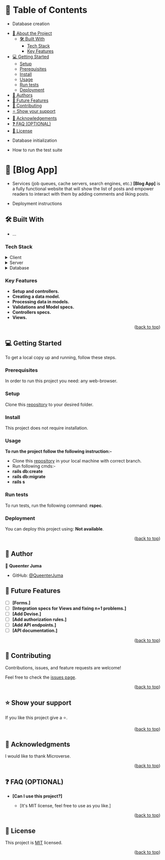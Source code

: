 # 📗 Table of Contents

* Database creation
- [📖 About the Project](#about-project)
  - [🛠 Built With](#built-with)
    - [Tech Stack](#tech-stack)
    - [Key Features](#key-features)
- [💻 Getting Started](#getting-started)
  - [Setup](#setup)
  - [Prerequisites](#prerequisites)
  - [Install](#install)
  - [Usage](#usage)
  - [Run tests](#run-tests)
  - [Deployment](#triangular_flag_on_post-deployment)
- [👥 Authors](#authors)
- [🔭 Future Features](#future-features)
- [🤝 Contributing](#contributing)
- [⭐️ Show your support](#support)
- [🙏 Acknowledgements](#acknowledgements)
- [❓ FAQ (OPTIONAL)](#faq)
- [📝 License](#license)

* Database initialization

* How to run the test suite
# 📖 [Blog App] <a name="about-project"></a>

* Services (job queues, cache servers, search engines, etc.)
**[Blog App]** is a fully functional website that will show the list of posts and empower readers to interact with them by adding comments and liking posts.

* Deployment instructions
## 🛠 Built With <a name="built-with"></a>

* ...
### Tech Stack <a name="tech-stack"></a>

<details>
  <summary>Client</summary>
  <ul>
    <li>HTML(erb), CSS</li>
  </ul>
</details>

<details>
  <summary>Server</summary>
  <ul>
    <li>Ruby</li>
  </ul>
</details>

<details>
<summary>Database</summary>
  <ul>
    <li>Postgress</li>
  </ul>
</details>

### Key Features <a name="key-features"></a>
- **Setup and controllers.**
- **Creating a data model.**
- **Processing data in models.**
- **Validations and Model specs.**
- **Controllers specs.**
- **Views.**

<p align="right">(<a href="#readme-top">back to top</a>)</p>

## 💻 Getting Started <a name="getting-started"></a>

To get a local copy up and running, follow these steps.

### Prerequisites

In order to run this project you need: any web-browser.

### Setup

Clone this [repository](https://github.com/QueenterJuma/Blog-App.git) to your desired folder.

### Install

This project does not require installation.

### Usage

**To run the project follow the following instruction:-**

- Clone this [repository](https://github.com/QueenterJuma/Blog-App.git) in your local machine with correct branch.
- Run following cmds:-
- **rails db:create**
- **rails db:migrate**
- **rails s**

### Run tests

To run tests, run the following command: **rspec**.

### Deployment

You can deploy this project using: **Not available**.

<p align="right">(<a href="#readme-top">back to top</a>)</p>

## 👥 Author <a name="authors"></a>

👤 **Queenter Juma**

- GitHub: [@QueenterJuma](https://github.com/QueenterJuma)

## 🔭 Future Features <a name="future-features"></a>
- [ ] **[Forms.]**
- [ ] **[Integration specs for Views and fixing n+1 problems.]**
- [ ] **[Add Devise.]**
- [ ] **[Add authorization rules.]**
- [ ] **[Add API endpoints.]**
- [ ] **[API documentation.]**

<p align="right">(<a href="#readme-top">back to top</a>)</p>

## 🤝 Contributing <a name="contributing"></a>

Contributions, issues, and feature requests are welcome!

Feel free to check the [issues page](https://github.com/QueenterJuma/Blog-App/issues).

<p align="right">(<a href="#readme-top">back to top</a>)</p>


## ⭐️ Show your support <a name="support"></a>

If you like this project give a ⭐️.

<p align="right">(<a href="#readme-top">back to top</a>)</p>


## 🙏 Acknowledgments <a name="acknowledgements"></a>

I would like to thank Microverse.

<p align="right">(<a href="#readme-top">back to top</a>)</p>


## ❓ FAQ (OPTIONAL) <a name="faq"></a>

- **[Can I use this project?]**

  - [It's MIT license, feel free to use as you like.]

<p align="right">(<a href="#readme-top">back to top</a>)</p>


## 📝 License <a name="license"></a>

This project is [MIT](./LICENSE) licensed.

<p align="right">(<a href="#readme-top">back to top</a>)</p>